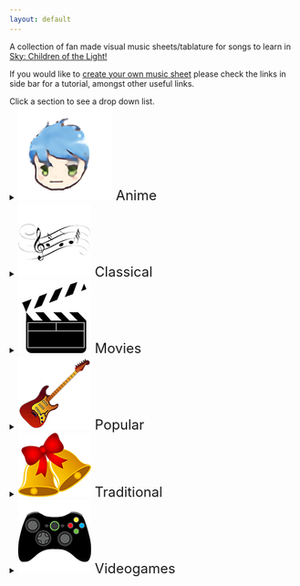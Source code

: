 ```yaml
---
layout: default
---
```


<p>A collection of fan made visual music sheets/tablature for songs to learn in <a href="https://thatskygame.com/">Sky: Children of the Light!</a></p>
<p>If you would like to <a href="./make-your-own-sheet.html">create your own music sheet</a> please check the links in side bar for a tutorial, amongst other useful links.</p>
Click a section to see a drop down list.



<details>
  <summary><font size="5"><img src="/assets/images/categories/anime/anime.png" /> Anime </font></summary>
  <ul>
  
    <li><a href="/songs/anime/Carole_&amp;_Tuesday__The_Loneliest_Girl.html">Carole &amp; Tuesday - The Loneliest Girl</a></li>
  
    <li><a href="/songs/anime/Dango_daikazoku.html">Dango daikazoku</a></li>
  
    <li><a href="/songs/anime/Fairy_Tail_-_Lyras Song.html">Fairy Tail - Lyras Song</a></li>
  
    <li><a href="/songs/anime/Inuyasha_-_To_Loves_End.html">Inuyasha - To Loves End</a></li>
  
    <li><a href="/songs/anime/Joe_Hisaishi__Kikis_Delivery_Service_-_A_Town_With_an_Ocean_View.html">Joe Hisaishi - Kikis Delivery Service - A Town With an Ocean View</a></li>
  
    <li><a href="/songs/anime/Joe_Hisaishi__Merry_Go_Round_of_Life.html">Joe Hisaishi - Merry Go Round of Life</a></li>
  
    <li><a href="/songs/anime/Joe_Hisaishi_by_咕咕_Gue__Mononoke_Hime.html">Joe Hisaishi by 咕咕 Gue - Mononoke Hime</a></li>
  
    <li><a href="/songs/anime/Kimi_No_Na_wa_-_Mitsuhas_Theme.html">Kimi No Na wa - Mitsuhas Theme</a></li>
  
    <li><a href="/songs/anime/Kiyoshi_Yoshida__Big_Fish_and_Begonia.html">Kiyoshi Yoshida - Big Fish and Begonia</a></li>
  
    <li><a href="/songs/anime/MDZS_Wangxian_audio_drama_ver_(arr._by_K.1yn).html">MDZS Wangxian audio drama ver (arr. by K.1yn)</a></li>
  
    <li><a href="/songs/anime/Naruto_-_Hokage_Funeral.html">Naruto - Hokage Funeral</a></li>
  
    <li><a href="/songs/anime/Neon_Genesis_Evangelion_-_A_Cruel_Angels_Thesis.html">Neon Genesis Evangelion - A Cruel Angels Thesis</a></li>
  
    <li><a href="/songs/anime/Neon_Genesis_Evangelion_-_A_Cruel_Angels_Thesis_(hard_version).html">Neon Genesis Evangelion - A Cruel Angels Thesis (hard version)</a></li>
  
    <li><a href="/songs/anime/Neon_Genesis_Evangelion_-_Fly_Me_to_the_Moon_(Frank_Sinatra).html">Neon Genesis Evangelion - Fly Me to the Moon (Frank Sinatra)</a></li>
  
    <li><a href="/songs/anime/Spirited_Away_-_Always_with_Me.html">Spirited Away - Always with Me</a></li>
  
    <li><a href="/songs/anime/Teru_no_Uta_-_Therrus_Song.html">Teru no Uta - Therrus Song</a></li>
  
    <li><a href="/songs/anime/Tokyo_Ghoul_-_Unravel.html">Tokyo Ghoul - Unravel</a></li>
  
    <li><a href="/songs/anime/Your_name_-_kataware_Doki.html">Your name - kataware Doki</a></li>
  
    <li><a href="/songs/anime/sky光遇——穿越时空的思念.html">sky光遇——穿越时空的思念</a></li>
  
  </ul>
</details>

<details>
  <summary><font size="5"><img src="/assets/images/categories/classical/classical.png" /> Classical </font></summary>
  <ul>
  
    <li><a href="/songs/classical/Beethoven__Fur_Elise.html">Beethoven - Fur Elise</a></li>
  
    <li><a href="/songs/classical/Beethoven__Ode_to_Joy.html">Beethoven - Ode to Joy</a></li>
  
    <li><a href="/songs/classical/Brahms__Brahms_Lullaby.html">Brahms - Brahms Lullaby</a></li>
  
    <li><a href="/songs/classical/Clementi__Sonatine_in_C.html">Clementi - Sonatine in C</a></li>
  
    <li><a href="/songs/classical/Debussy__Clair_de_Lune.html">Debussy - Clair de Lune</a></li>
  
    <li><a href="/songs/classical/Edward_Elgar__Salut_dAmour_-_Op.12.html">Edward Elgar - Salut dAmour - Op.12</a></li>
  
    <li><a href="/songs/classical/Felix_Mendhelsson__Wedding_March_(arranged_by_1bingo_一個冰果).html">Felix Mendhelsson - Wedding March (arranged by 1bingo 一個冰果)</a></li>
  
    <li><a href="/songs/classical/Francisco_Tárrega__Gran-Vals.html">Francisco Tárrega - Gran-Vals</a></li>
  
    <li><a href="/songs/classical/Johann_Pachelbel__Canon_in_C.html">Johann Pachelbel - Canon in C</a></li>
  
    <li><a href="/songs/classical/Johann_Sebastian_Bach__Jesu_Joy_of_Man&#39;s_Desiring.html">Johann Sebastian Bach - Jesu Joy of Man's Desiring</a></li>
  
    <li><a href="/songs/classical/Mykola_Leontovych__Carol_of_the_Bells.html">Mykola Leontovych - Carol of the Bells</a></li>
  
    <li><a href="/songs/classical/Richard_Clayderman__Mariage_d&#39;Amour.html">Richard Clayderman - Mariage d'Amour</a></li>
  
  </ul>
</details>

<details>
  <summary><font size="5"><img src="/assets/images/categories/movies/movies.png" /> Movies </font></summary>
  <ul>
  
    <li><a href="/songs/movies/Alan_Menken__A_Whole_New_World_Aladdin.html">Alan Menken - A Whole New World Aladdin</a></li>
  
    <li><a href="/songs/movies/Alessia_Cara__How-Far-Ill-Go.html">Alessia Cara - How-Far-Ill-Go</a></li>
  
    <li><a href="/songs/movies/Blackbear__Do_Re_Mi_The_Sound_of_Music.html">Blackbear - Do Re Mi The Sound of Music</a></li>
  
    <li><a href="/songs/movies/Celine_Dion__My_Heart_Will_Go_On_Titanic_Theme.html">Celine Dion - My Heart Will Go On Titanic Theme</a></li>
  
    <li><a href="/songs/movies/Eva_Cassidy__Somewhere_Over_the_Rainbow.html">Eva Cassidy - Somewhere Over the Rainbow</a></li>
  
    <li><a href="/songs/movies/Evan_Rachel_Wood_in_Frozen_II__All_Is_Found.html">Evan Rachel Wood in Frozen II - All Is Found</a></li>
  
    <li><a href="/songs/movies/Gabriella_Flores,_Gael_García_Bernal,_and_Libertad_García_Fonzi__Remember_Me_Coco.html">Gabriella Flores, Gael García Bernal, and Libertad García Fonzi - Remember Me Coco</a></li>
  
    <li><a href="/songs/movies/Glen_Hansard_and_Markéta_Irglová__Falling-Slowly.html">Glen Hansard and Markéta Irglová - Falling-Slowly</a></li>
  
    <li><a href="/songs/movies/Han_Zimmer,_(Fiqo_Mendez)__Kung_Fu_Panda_-_Oogway_Ascends.html">Han Zimmer, (Fiqo Mendez) - Kung Fu Panda - Oogway Ascends</a></li>
  
    <li><a href="/songs/movies/Hans_Zimmer__Davy_Jones_Theme.html">Hans Zimmer - Davy Jones Theme</a></li>
  
    <li><a href="/songs/movies/Harry_Potter_-_Hedwigs_Theme.html">Harry Potter - Hedwigs Theme</a></li>
  
    <li><a href="/songs/movies/Hebi_Ire__Anastasia_-_Once_Upon_A_December.html">Hebi Ire - Anastasia - Once Upon A December</a></li>
  
    <li><a href="/songs/movies/Hoagy_Carmichael__Heart_and_Soul.html">Hoagy Carmichael - Heart and Soul</a></li>
  
    <li><a href="/songs/movies/Howard_Ashman,_Alan_Menken__Beauty_And_The_Beast.html">Howard Ashman, Alan Menken - Beauty And The Beast</a></li>
  
    <li><a href="/songs/movies/Howard_Shore__Breaking_of_the_Fellowship.html">Howard Shore - Breaking of the Fellowship</a></li>
  
    <li><a href="/songs/movies/James_Ferguson__The_Office_Theme.html">James Ferguson - The Office Theme</a></li>
  
    <li><a href="/songs/movies/Jeremy_Zuckerman,_Benjamin_Wynn__Avatar_The_Last_Airbender_-_Avatars_Love.html">Jeremy Zuckerman, Benjamin Wynn - Avatar The Last Airbender - Avatars Love</a></li>
  
    <li><a href="/songs/movies/Jeremy_Zuckerman__Leaves_from_the_Vine.html">Jeremy Zuckerman - Leaves from the Vine</a></li>
  
    <li><a href="/songs/movies/John_Powell__Test_Drive.html">John Powell - Test Drive</a></li>
  
    <li><a href="/songs/movies/John_Williams__Binary_Sunset_-_Star_Wars.html">John Williams - Binary Sunset - Star Wars</a></li>
  
    <li><a href="/songs/movies/John_Williams__Jurassic_Park_Theme.html">John Williams - Jurassic Park Theme</a></li>
  
    <li><a href="/songs/movies/John_Williams__The_Raiders_March_Indiana_Jones_Theme.html">John Williams - The Raiders March Indiana Jones Theme</a></li>
  
    <li><a href="/songs/movies/Lin_Manuel_MirandaMark_MancinaJemaine_Clement__Shiny.html">Lin Manuel MirandaMark MancinaJemaine Clement - Shiny</a></li>
  
    <li><a href="/songs/movies/Lisa_Hannigan__Song_of_the_Sea.html">Lisa Hannigan - Song of the Sea</a></li>
  
    <li><a href="/songs/movies/Malvina_Reynolds__Little_Boxes.html">Malvina Reynolds - Little Boxes</a></li>
  
    <li><a href="/songs/movies/Michael_Giacchino__Married-Life-UP.html">Michael Giacchino - Married-Life-UP</a></li>
  
    <li><a href="/songs/movies/Mike_Oldfield__Tubular_Bells_The_Exorcist_Theme.html">Mike Oldfield - Tubular Bells The Exorcist Theme</a></li>
  
    <li><a href="/songs/movies/Nino_Rota__Godfather_Theme_Speak_Softly_Love.html">Nino Rota - Godfather Theme Speak Softly Love</a></li>
  
    <li><a href="/songs/movies/Rugrats_Theme.html">Rugrats Theme</a></li>
  
    <li><a href="/songs/movies/Stephen_Schwartz,_Judy_Kuhn__Pocahontas_-_Colors_of_the_Wind.html">Stephen Schwartz, Judy Kuhn - Pocahontas - Colors of the Wind</a></li>
  
    <li><a href="/songs/movies/陈情令主题曲_(chenqinling_main_theme)__无羁_wuji_0.html">陈情令主题曲 (chenqinling main theme) - 无羁 wuji 0</a></li>
  
  </ul>
</details>

<details>
  <summary><font size="5"><img src="/assets/images/categories/popular/popular.png" /> Popular </font></summary>
  <ul>
  
    <li><a href="/songs/popular/A-Ah__Take_on_me.html">A-Ah - Take on me</a></li>
  
    <li><a href="/songs/popular/A.Wintory_L.Intravia__road_of_trials_intro.html">A.Wintory L.Intravia - road of trials intro</a></li>
  
    <li><a href="/songs/popular/Alec_Benjamin__I_Built_A_Friend.html">Alec Benjamin - I Built A Friend</a></li>
  
    <li><a href="/songs/popular/Ariana_Grande__thank_u_next.html">Ariana Grande - thank u next</a></li>
  
    <li><a href="/songs/popular/Austin_Wintory,_Laura_Intravia__Threshold.html">Austin Wintory, Laura Intravia - Threshold</a></li>
  
    <li><a href="/songs/popular/Austin_Wintory__I_was_born_for_this.html">Austin Wintory - I was born for this</a></li>
  
    <li><a href="/songs/popular/Austin_Wintory__threshold_bass.html">Austin Wintory - threshold bass</a></li>
  
    <li><a href="/songs/popular/Ben_E._King__Stand_By_Me_Bass.html">Ben E. King - Stand By Me Bass</a></li>
  
    <li><a href="/songs/popular/Billy_Joel__Piano_Man.html">Billy Joel - Piano Man</a></li>
  
    <li><a href="/songs/popular/Bob_Marley__Redemption_Song.html">Bob Marley - Redemption Song</a></li>
  
    <li><a href="/songs/popular/Bobby_Vinton__Lonely.html">Bobby Vinton - Lonely</a></li>
  
    <li><a href="/songs/popular/C.Mitchell_J.Davies__You_are_my_Sunshine.html">C.Mitchell J.Davies - You are my Sunshine</a></li>
  
    <li><a href="/songs/popular/Chord_Overstreet__Hold_On.html">Chord Overstreet - Hold On</a></li>
  
    <li><a href="/songs/popular/Doja_Cat__Say_So_-_Doja_Cat.html">Doja Cat - Say So - Doja Cat</a></li>
  
    <li><a href="/songs/popular/Elvis_Presley__Cant_Help_Falling_in_Love_(Intro).html">Elvis Presley - Cant Help Falling in Love (Intro)</a></li>
  
    <li><a href="/songs/popular/Happy_End__Kaze_wo_atsumete.html">Happy End - Kaze wo atsumete</a></li>
  
    <li><a href="/songs/popular/Hot_Butter__Popcorn.html">Hot Butter - Popcorn</a></li>
  
    <li><a href="/songs/popular/Khalid__Young_Dumb_and_Broke.html">Khalid - Young Dumb and Broke</a></li>
  
    <li><a href="/songs/popular/Laura_Hankin__If_You&#39;re_Happy_and_You_Know_it.html">Laura Hankin - If You're Happy and You Know it</a></li>
  
    <li><a href="/songs/popular/Lennon_&amp;_McCartney__Eleanor_Rigby.html">Lennon &amp; McCartney - Eleanor Rigby</a></li>
  
    <li><a href="/songs/popular/Lennon_&amp;_McCartney__Hey_Jude.html">Lennon &amp; McCartney - Hey Jude</a></li>
  
    <li><a href="/songs/popular/Lennon_&amp;_McCartney__Let_it_be.html">Lennon &amp; McCartney - Let it be</a></li>
  
    <li><a href="/songs/popular/Leonard_Cohen__Hallelujah.html">Leonard Cohen - Hallelujah</a></li>
  
    <li><a href="/songs/popular/Liang_Qiao_Bo__graduation_photo.html">Liang Qiao Bo - graduation photo</a></li>
  
    <li><a href="/songs/popular/Maggie_X_Nyan__Summertime.html">Maggie X Nyan - Summertime</a></li>
  
    <li><a href="/songs/popular/Marshmello__Alone.html">Marshmello - Alone</a></li>
  
    <li><a href="/songs/popular/McCartney__Yellow_Submarine.html">McCartney - Yellow Submarine</a></li>
  
    <li><a href="/songs/popular/McCartney__Yesterday.html">McCartney - Yesterday</a></li>
  
    <li><a href="/songs/popular/Radiohead__Daydreaming.html">Radiohead - Daydreaming</a></li>
  
    <li><a href="/songs/popular/Rebecca_Sugar__Love_Like_You.html">Rebecca Sugar - Love Like You</a></li>
  
    <li><a href="/songs/popular/Ruth._B__Lost_Boy.html">Ruth. B - Lost Boy</a></li>
  
    <li><a href="/songs/popular/Shirfine__Illusionary_Daytime.html">Shirfine - Illusionary Daytime</a></li>
  
    <li><a href="/songs/popular/Shirfine__illusionary_daytime_flute.html">Shirfine - illusionary daytime flute</a></li>
  
    <li><a href="/songs/popular/Stevie_Wonder__Superstition.html">Stevie Wonder - Superstition</a></li>
  
    <li><a href="/songs/popular/Taylor_Swift__Safe_and_Sound.html">Taylor Swift - Safe and Sound</a></li>
  
    <li><a href="/songs/popular/The_Beatles__With_a_little_help_from_my_friends.html">The Beatles - With a little help from my friends</a></li>
  
    <li><a href="/songs/popular/Toby_Fox__Empty Town.html">Toby Fox - Empty Town</a></li>
  
    <li><a href="/songs/popular/Vanessa_Carlton__A_Thousand_Miles_(Isa_improved_version).html">Vanessa Carlton - A Thousand Miles (Isa improved version)</a></li>
  
    <li><a href="/songs/popular/Vanessa_Carlton__A_Thousand_Miles_(Simple_version).html">Vanessa Carlton - A Thousand Miles (Simple version)</a></li>
  
    <li><a href="/songs/popular/Vicetone_&amp;_Tony_Igy__Astronomia_Coffin_Dance.html">Vicetone &amp; Tony Igy - Astronomia Coffin Dance</a></li>
  
    <li><a href="/songs/popular/We_The_Kings__Sad_Song.html">We The Kings - Sad Song</a></li>
  
    <li><a href="/songs/popular/Weezer__Island_in_the_Sun.html">Weezer - Island in the Sun</a></li>
  
    <li><a href="/songs/popular/Wham!__Last_Christmas.html">Wham! - Last Christmas</a></li>
  
    <li><a href="/songs/popular/Yanaginagi__Translucent.html">Yanaginagi - Translucent</a></li>
  
    <li><a href="/songs/popular/Yiruma__Kiss_the_Rain.html">Yiruma - Kiss the Rain</a></li>
  
    <li><a href="/songs/popular/Yiruma__May_Be.html">Yiruma - May Be</a></li>
  
    <li><a href="/songs/popular/Yiruma__River_Flows_in_You.html">Yiruma - River Flows in You</a></li>
  
  </ul>
</details>

<details>
  <summary><font size="5"><img src="/assets/images/categories/traditional/traditional.png" /> Traditional </font></summary>
  <ul>
  
    <li><a href="/songs/traditional/Alexander_Alexandrov__State_Anthem_of_the_USSR.html">Alexander Alexandrov - State Anthem of the USSR</a></li>
  
    <li><a href="/songs/traditional/John_Newton__Amazing Grace.html">John Newton - Amazing Grace</a></li>
  
    <li><a href="/songs/traditional/Patty_&amp;_Mildred_Hill__Happy_Birthday.html">Patty &amp; Mildred Hill - Happy Birthday</a></li>
  
    <li><a href="/songs/traditional/Scarborough_Fair.html">Scarborough Fair</a></li>
  
    <li><a href="/songs/traditional/Traditional_Scottish__Tha_Mi_Sgith.html">Traditional Scottish - Tha Mi Sgith</a></li>
  
    <li><a href="/songs/traditional/Traditional_Scottish__The_Skye_Boat_Song.html">Traditional Scottish - The Skye Boat Song</a></li>
  
    <li><a href="/songs/traditional/Unknown_(Although_jokingly_attributed_to_Ferdinand_Loh)__Flohwalzer.html">Unknown (Although jokingly attributed to Ferdinand Loh) - Flohwalzer</a></li>
  
    <li><a href="/songs/traditional/Various__American folk songs.html">Various - American folk songs</a></li>
  
    <li><a href="/songs/traditional/Whall__Drunken_Sailor.html">Whall - Drunken Sailor</a></li>
  
    <li><a href="/songs/traditional/popular__We_Wish_You_A_Merry_Christmas.html">popular - We Wish You A Merry Christmas</a></li>
  
    <li><a href="/songs/traditional/popularized_by_W.A._Mozart__Twinkle Little Star.html">popularized by W.A. Mozart - Twinkle Little Star</a></li>
  
  </ul>
</details>

<details>
  <summary><font size="5"><img src="/assets/images/categories/videogames/videogames.png" /> Videogames </font></summary>
  <ul>
  
    <li><a href="/songs/videogames/Build_that_wall_-_Bastion_-_Zia&#39;s_theme.html">Build that wall - Bastion - Zia's theme</a></li>
  
    <li><a href="/songs/videogames/Hoshi_no_Arika_-_Trails_in_the_Sky_FC.html">Hoshi no Arika - Trails in the Sky FC</a></li>
  
    <li><a href="/songs/videogames/Journey_-_theme.html">Journey - theme</a></li>

    <li><a href="/songs/videogames/I_Was_Born_For_This_Aurora.html">Journey - I Was Born For This (AURORA Voice Solo)</a></li>
  
    <li><a href="/songs/videogames/Kahoot_-_Lobby_Theme.html">Kahoot - Lobby Theme</a></li>
  
    <li><a href="/songs/videogames/Kahoot_Theme.html">Kahoot Theme</a></li>
  
    <li><a href="/songs/videogames/Klonoa_-_Title_Screen.html">Klonoa - Title Screen</a></li>
  
    <li><a href="/songs/videogames/Koji_Kondo_(Nintendo)__Zelda Lullaby.html">Koji Kondo (Nintendo) - Zelda Lullaby</a></li>
  
    <li><a href="/songs/videogames/Mike_Morasky,_Ellen_McLain__O_Mia_Cara_Addio_Easy.html">Mike Morasky, Ellen McLain - O Mia Cara Addio Easy</a></li>
  
    <li><a href="/songs/videogames/Mike_Morasky,_Ellen_McLain__O_Mia_Cara_Addio_Hard.html">Mike Morasky, Ellen McLain - O Mia Cara Addio Hard</a></li>
  
    <li><a href="/songs/videogames/Minecraft_-_Sweden_(C418, arranged_by_Ikina).html">Minecraft - Sweden (C418, arranged by Ikina)</a></li>
  
    <li><a href="/songs/videogames/NIER_-_Keiichi_Okabe__Emils-Sacrifice.html">NIER - Keiichi Okabe - Emils-Sacrifice</a></li>
  
    <li><a href="/songs/videogames/NIER_-_Shadowlord.html">NIER - Shadowlord</a></li>
  
    <li><a href="/songs/videogames/Nobuo_Uematsu__Cosmo_Canyon.html">Nobuo Uematsu - Cosmo Canyon</a></li>
  
    <li><a href="/songs/videogames/Pokemon_-_Center_Theme.html">Pokemon - Center Theme</a></li>
  
    <li><a href="/songs/videogames/Silent_Hill_2_-_Promise_(Reprise).html">Silent Hill 2 - Promise (Reprise)</a></li>
  
    <li><a href="/songs/videogames/Stardew_Valley_-_Mines_(Cloth).html">Stardew Valley - Mines (Cloth)</a></li>
  
    <li><a href="/songs/videogames/Stardew_Valley_-_Wind_can_be_Still_Winter.html">Stardew Valley - Wind can be Still Winter</a></li>
  
    <li><a href="/songs/videogames/Super_Mario.html">Super Mario</a></li>
  
    <li><a href="/songs/videogames/Super_Mario_(simple_version).html">Super Mario (simple version)</a></li>
  
    <li><a href="/songs/videogames/Super_Mario_Galaxy_-_Comet_Observatory.html">Super Mario Galaxy - Comet Observatory</a></li>
  
    <li><a href="/songs/videogames/Tetris_Theme.html">Tetris Theme</a></li>
  
    <li><a href="/songs/videogames/The_Last_Of_Us_II__Pearl_Jam__Future_Days.html">The Last Of Us II - Pearl Jam - Future Days</a></li>
  
    <li><a href="/songs/videogames/Yoko_Shimomura__Dearly Beloved.html">Yoko Shimomura - Dearly Beloved</a></li>
  
    <li><a href="/songs/videogames/Zelda__Song_Of_Storms.html">Zelda - Song Of Storms</a></li>
  
  </ul>
</details>
        </section>
